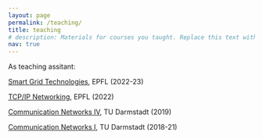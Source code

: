 ```yaml
---
layout: page
permalink: /teaching/
title: teaching
# description: Materials for courses you taught. Replace this text with your description.
nav: true
---
```


As teaching assitant:

[Smart Grid Technologies](https://edu.epfl.ch/coursebook/en/smart-grids-technologies-EE-472/), EPFL (2022-23)

[TCP/IP Networking](https://edu.epfl.ch/coursebook/en/tcp-ip-networking-COM-407/), EPFL (2022)

[Communication Networks IV](https://www.kom.tu-darmstadt.de/teaching/former-courses/communication-networks-iv-performance-evaluation/general-information/), TU Darmstadt (2019)

[Communication Networks I](https://www.kom.tu-darmstadt.de/teaching/current-courses/communication-networks-i/general-information/), TU Darmstadt (2018-21)

<!-- Organize your courses by years, topics, or universities, however you like! -->
